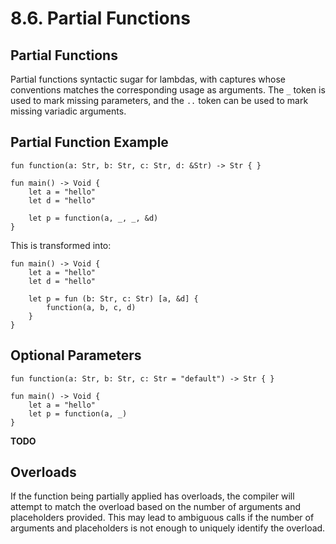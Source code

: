 # 8.6. Partial Functions

<primary-label ref="header-label"/>

<secondary-label ref="doc-wip"/>

## Partial Functions

Partial functions syntactic sugar for lambdas, with captures whose conventions matches the corresponding usage as
arguments. The `_` token is used to mark missing parameters, and the `..` token can be used to mark missing variadic
arguments.

## Partial Function Example

```
fun function(a: Str, b: Str, c: Str, d: &Str) -> Str { }

fun main() -> Void {
    let a = "hello"
    let d = "hello"
    
    let p = function(a, _, _, &d)
}
```

This is transformed into:

```
fun main() -> Void {
    let a = "hello"
    let d = "hello"
    
    let p = fun (b: Str, c: Str) [a, &d] {
        function(a, b, c, d)
    }
}
```

## Optional Parameters

```
fun function(a: Str, b: Str, c: Str = "default") -> Str { }

fun main() -> Void {
    let a = "hello"
    let p = function(a, _)
}
```

**TODO**

## Overloads

If the function being partially applied has overloads, the compiler will attempt to match the overload based on the
number of arguments and placeholders provided. This may lead to ambiguous calls if the number of arguments and
placeholders is not enough to uniquely identify the overload.
